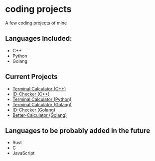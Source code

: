 # coding projects
A few coding projects of mine

## Languages Included:
+ C++
+ Python
+ Golang

## Current Projects
+ [Terminal Calculator (C++)](https://github.com/tpncoder/coding_projects/tree/main/c%2B%2B/terminal-calculator)
+ [ID-Checker (C++)](https://github.com/tpncoder/coding_projects/tree/main/c%2B%2B/id-checker)
+ [Terminal Calculator (Python)](https://github.com/tpncoder/coding_projects/tree/main/python/terminal_calculator)
+ [Terminal Calculator (Golang)](https://github.com/tpncoder/coding_projects/blob/main/go/calculator)
+ [ID-Checker (Golang)](https://github.com/tpncoder/coding_projects/blob/main/go/id-checker)
+ [Better-Calculator (Golang)](https://github.com/tpncoder/coding_projects/tree/main/go/complex-calculator)

## Languages to be probably added in the future
+ Rust
+ C
+ JavaScript
